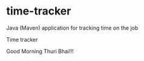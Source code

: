 # time-tracker
Java (Maven) application for tracking time on the job

Time tracker

Good Morning Thuri Bhai!!!
